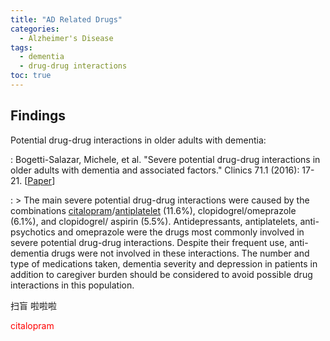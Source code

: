 ```yaml
---
title: "AD Related Drugs"
categories:
  - Alzheimer's Disease
tags:
  - dementia
  - drug-drug interactions
toc: true
---
```


## Findings 
Potential drug-drug interactions in older adults with dementia:

:   Bogetti-Salazar, Michele, et al. "Severe potential drug-drug interactions in older adults with dementia and associated factors." Clinics 71.1 (2016): 17-21. [[Paper](https://www.ncbi.nlm.nih.gov/pmc/articles/PMC4763155/pdf/cln-71-01-017.pdf)] 

:   > The main severe potential drug-drug interactions were caused by the combinations [citalopram](https://www.drugs.com/citalopram.html)/[antiplatelet](https://www.drugs.com/drug-class/antiplatelet-agents.html) (11.6%), clopidogrel/omeprazole (6.1%), and clopidogrel/ aspirin (5.5%). Antidepressants, antiplatelets, anti-psychotics and omeprazole were the drugs most commonly involved in severe potential drug-drug interactions. Despite their frequent use, anti-dementia drugs were not involved in these interactions. The number and type of medications taken, dementia severity and depression in patients in addition to caregiver burden should be considered to avoid possible drug interactions in this population.





扫盲 啦啦啦

<font color='red'>citalopram</font> 



